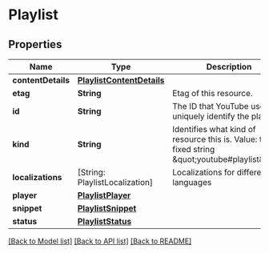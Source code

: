 # Playlist

## Properties
Name | Type | Description | Notes
------------ | ------------- | ------------- | -------------
**contentDetails** | [**PlaylistContentDetails**](PlaylistContentDetails.md) |  | [optional] 
**etag** | **String** | Etag of this resource. | [optional] 
**id** | **String** | The ID that YouTube uses to uniquely identify the playlist. | [optional] 
**kind** | **String** | Identifies what kind of resource this is. Value: the fixed string \&quot;youtube#playlist\&quot;. | [optional] [default to "youtube#playlist"]
**localizations** | [String: PlaylistLocalization] | Localizations for different languages | [optional] 
**player** | [**PlaylistPlayer**](PlaylistPlayer.md) |  | [optional] 
**snippet** | [**PlaylistSnippet**](PlaylistSnippet.md) |  | [optional] 
**status** | [**PlaylistStatus**](PlaylistStatus.md) |  | [optional] 

[[Back to Model list]](../README.md#documentation-for-models) [[Back to API list]](../README.md#documentation-for-api-endpoints) [[Back to README]](../README.md)


